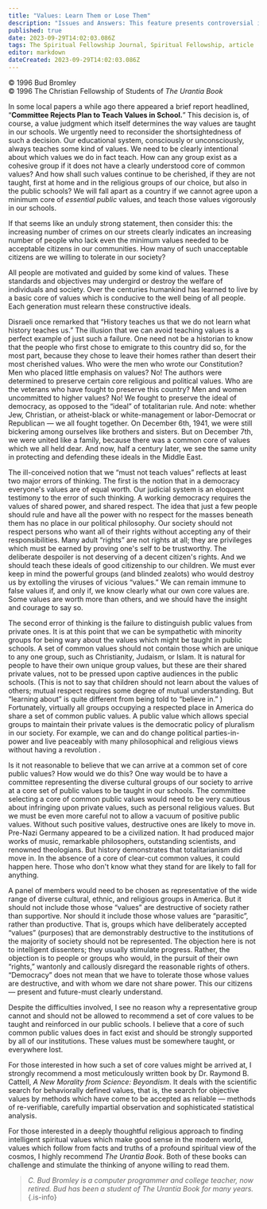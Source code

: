 ```yaml
---
title: "Values: Learn Them or Lose Them"
description: "Issues and Answers: This feature presents controversial issues for thought and debate."
published: true
date: 2023-09-29T14:02:03.086Z
tags: The Spiritual Fellowship Journal, Spiritual Fellowship, article
editor: markdown
dateCreated: 2023-09-29T14:02:03.086Z
---
```



<p class="v-card v-sheet theme--light gray lighten-3 px-2">© 1996 Bud Bromley<br>© 1996 The Christian Fellowship of Students of <i>The Urantia Book</i></p>

In some local papers a while ago there appeared a brief report headlined, “**Committee Rejects Plan to Teach Values in School.**” This decision is, of course, a value judgment which itself determines the way values are taught in our schools. We urgently need to reconsider the shortsightedness of such a decision. Our educational system, consciously or unconsciously, always teaches some kind of values. We need to be clearly intentional about which values we do in fact teach. How can any group exist as a cohesive group if it does not have a clearly understood core of common values? And how shall such values continue to be cherished, if they are not taught, first at home and in the religious groups of our choice, but also in the public schools? We will fall apart as a country if we cannot agree upon a minimum core of _essential public_ values, and teach those values vigorously in our schools.

If that seems like an unduly strong statement, then consider this: the increasing number of crimes on our streets clearly indicates an increasing number of people who lack even the minimum values needed to be acceptable citizens in our communities. How many of such unacceptable citizens are we willing to tolerate in our society?

All people are motivated and guided by some kind of values. These standards and objectives may undergird or destroy the welfare of individuals and society. Over the centuries humankind has learned to live by a basic core of values which is conducive to the well being of all people. Each generation must relearn these constructive ideals.

Disraeli once remarked that “History teaches us that we do not learn what history teaches us.” The illusion that we can avoid teaching values is a perfect example of just such a failure. One need not be a historian to know that the people who first chose to emigrate to this country did so, for the most part, because they chose to leave their homes rather than desert their most cherished values. Who were the men who wrote our Constitution? Men who placed little emphasis on values? No! The authors were determined to preserve certain core religious and political values. Who are the veterans who have fought to preserve this country? Men and women uncommitted to higher values? No! We fought to preserve the ideal of democracy, as opposed to the “ideal” of totalitarian rule. And note: whether Jew, Christian, or atheist-black or white-management or labor-Democrat or Republican — we all fought together. On December 6th, 1941, we were still bickering among ourselves like brothers and sisters. But on December 7th, we were united like a family, because there was a common core of values which we all held dear. And now, half a century later, we see the same unity in protecting and defending these ideals in the Middle East.

The ill-conceived notion that we “must not teach values” reflects at least two major errors of thinking. The first is the notion that in a democracy everyone's values are of equal worth. Our judicial system is an eloquent testimony to the error of such thinking. A working democracy requires the values of shared power, and shared respect. The idea that just a few people should rule and have all the power with no respect for the masses beneath them has no place in our political philosophy. Our society should not respect persons who want all of their rights without accepting any of their responsibilities. Many adult “rights” are not rights at all; they are privileges which must be earned by proving one's self to be trustworthy. The deliberate despoiler is not deserving of a decent citizen's rights. And we should teach these ideals of good citizenship to our children. We must ever keep in mind the powerful groups (and blinded zealots) who would destroy us by extolling the viruses of vicious “values.” We can remain immune to false values if, and only if, we know clearly what our own core values are. Some values are worth more than others, and we should have the insight and courage to say so.

The second error of thinking is the failure to distinguish public values from private ones. It is at this point that we can be sympathetic with minority groups for being wary about the values which might be taught in public schools. A set of common values should not contain those which are unique to any one group, such as Christianity, Judaism, or Islam. It is natural for people to have their own unique group values, but these are their shared private values, not to be pressed upon captive audiences in the public schools. (This is not to say that children should not learn about the values of others; mutual respect requires some degree of mutual understanding. But “learning about” is quite different from being told to “believe in.” ) Fortunately, virtually all groups occupying a respected place in America do share a set of common public values. A public value which allows special groups to maintain their private values is the democratic policy of pluralism in our society. For example, we can and do change political parties-in-power and live peaceably with many philosophical and religious views without having a revolution .

Is it not reasonable to believe that we can arrive at a common set of core public values? How would we do this? One way would be to have a committee representing the diverse cultural groups of our society to arrive at a core set of public values to be taught in our schools. The committee selecting a core of common public values would need to be very cautious about infringing upon private values, such as personal religious values. But we must be even more careful not to allow a vacuum of positive public values. Without such positive values, destructive ones are likely to move in. Pre-Nazi Germany appeared to be a civilized nation. It had produced major works of music, remarkable philosophers, outstanding scientists, and renowned theologians. But history demonstrates that totalitarianism did move in. In the absence of a core of clear-cut common values, it could happen here. Those who don't know what they stand for are likely to fall for anything.

A panel of members would need to be chosen as representative of the wide range of diverse cultural, ethnic, and religious groups in America. But it should not include those whose “values” are destructive of society rather than supportive. Nor should it include those whose values are “parasitic”, rather than productive. That is, groups which have deliberately accepted “values” (purposes) that are demonstrably destructive to the institutions of the majority of society should not be represented. The objection here is not to intelligent dissenters; they usually stimulate progress. Rather, the objection is to people or groups who would, in the pursuit of their own “rights,” wantonly and callously disregard the reasonable rights of others. “Democracy” does not mean that we have to tolerate those whose values are destructive, and with whom we dare not share power. This our citizens — present and future-must clearly understand.

Despite the difficulties involved, I see no reason why a representative group cannot and should not be allowed to recommend a set of core values to be taught and reinforced in our public schools. I believe that a core of such common public values does in fact exist and should be strongly supported by all of our institutions. These values must be somewhere taught, or everywhere lost.

For those interested in how such a set of core values might be arrived at, I strongly recommend a most meticulously written book by Dr. Raymond B. Cattell, _A New Morality from Science: Beyondism_. It deals with the scientific search for behaviorally defined values, that is, the search for objective values by methods which have come to be accepted as reliable — methods of re-verifiable, carefully impartial observation and sophisticated statistical analysis.

For those interested in a deeply thoughtful religious approach to finding intelligent spiritual values which make good sense in the modern world, values which follow from facts and truths of a profound spiritual view of the cosmos, I highly recommend _The Urantia Book_. Both of these books can challenge and stimulate the thinking of anyone willing to read them.

> _C. Bud Bromley is a computer programmer and college teacher, now retired. Bud has been a student of _The Urantia Book_ for many years._
{.is-info}